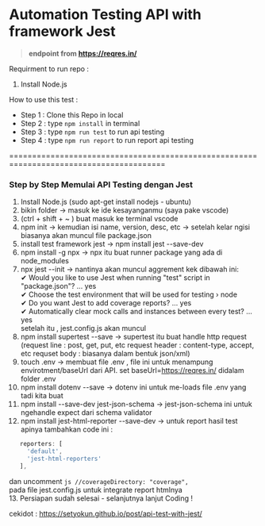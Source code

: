 # Automation Testing API with framework Jest
> **endpoint from https://reqres.in/**

Requirment to run repo :
1. Install Node.js

How to use this test :
- Step 1 : Clone this Repo in local
- Step 2 : type `npm install` in terminal 
- Step 3 : type `npm run test` to run api testing
- Step 4 : type `npm run report` to run report api testing

========================================================================================
### Step by Step Memulai API Testing dengan Jest 

1. Install Node.js (sudo apt-get install nodejs - ubuntu)
2. bikin folder -> masuk ke ide kesayanganmu (saya pake vscode)
3. (ctrl + shift + ~ ) buat masuk ke terminal vscode
4. npm init -> kemudian isi name, version, desc, etc -> setelah kelar ngisi biasanya akan muncul file package.json
5. install test framework jest -> npm install jest --save-dev
6. npm install -g npx -> npx itu buat runner package yang ada di node_modules
7. npx jest --init -> nantinya akan muncul aggrement kek dibawah ini: \
✔ Would you like to use Jest when running "test" script in "package.json"? … yes \
✔ Choose the test environment that will be used for testing › node \
✔ Do you want Jest to add coverage reports? … yes \
✔ Automatically clear mock calls and instances between every test? … yes \
setelah itu , jest.config.js akan muncul
8. npm install supertest --save -> supertest itu buat handle http request
(request line : post, get, put, etc
request header : content-type, accept, etc
requset body : biasanya dalam bentuk json/xml)
9. touch .env -> membuat file .env , file ini untuk menampung envirotment/baseUrl dari API. set baseUrl=https://reqres.in/ didalam folder .env
10. npm install dotenv --save -> dotenv ini untuk me-loads file .env yang tadi kita buat
11. npm install --save-dev jest-json-schema -> jest-json-schema ini untuk ngehandle expect dari schema validator
12. npm install jest-html-reporter --save-dev -> untuk report hasil test apinya 
tambahkan code ini : 
```js
   reporters: [
     'default',
     'jest-html-reporters'
   ],
```   
   dan uncomment ``` js //coverageDirectory: "coverage", ``` \
  pada file jest.config.js untuk integrate report htmlnya \
13. Persiapan sudah selesai - selanjutnya lanjut Coding !

cekidot : https://setyokun.github.io/post/api-test-with-jest/
